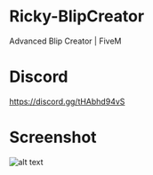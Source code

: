 # Ricky-BlipCreator
Advanced Blip Creator | FiveM

# Discord
https://discord.gg/tHAbhd94vS

# Screenshot
![alt text](https://cdn.discordapp.com/attachments/1124829191964205107/1125005947077677076/blipcreator.png)
